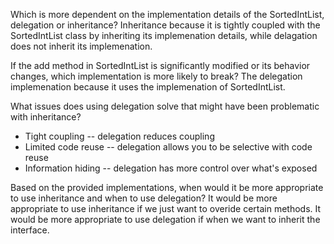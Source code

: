 Which is more dependent on the implementation details of the SortedIntList, delegation or inheritance?
Inheritance because it is tightly coupled with the SortedIntList class by inheriting its implemenation details, while delagation does not inherit its implemenation.

If the add method in SortedIntList is significantly modified or its behavior changes, which implementation is more likely to break?
The delegation implemenation because it uses the implemenation of SortedIntList.

What issues does using delegation solve that might have been problematic with inheritance?
- Tight coupling -- delegation reduces coupling
- Limited code reuse -- delegation allows you to be selective with code reuse
- Information hiding -- delegation has more control over what's exposed


Based on the provided implementations, when would it be more appropriate to use inheritance and when to use delegation?
It would be more appropriate to use inheritance if we just want to overide certain methods. It would be more appropriate to use delegation if when we want to inherit the interface.

